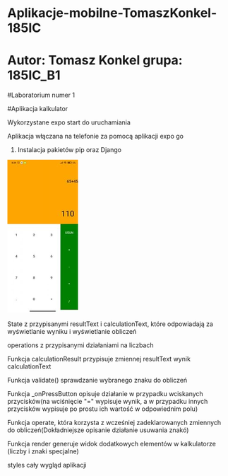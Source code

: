 # Aplikacje-mobilne-TomaszKonkel-185IC
# Autor: Tomasz Konkel grupa: 185IC_B1


#Laboratorium numer 1

#Aplikacja kalkulator 

Wykorzystane expo start do uruchamiania 

Aplikacja włączana na telefonie za pomocą aplikacji expo go 


1. Instalacja pakietów pip oraz Django

![alt text](https://github.com/TomaszKonkel/TomaszKonkel-aplikacje-mobilne-TomaszKonkel-185IC_B1/blob/master/Lab1/Lab1.jpg)

State z przypisanymi resultText i calculationText, które odpowiadają za wyświetlanie wyniku i wyświetlanie obliczeń

operations z przypisanymi działaniami na liczbach

Funkcja calculationResult przypisuje zmiennej resultText wynik calculationText

Funkcja validate() sprawdzanie wybranego znaku do obliczeń

Funkcja _onPressButton opisuje działanie w przypadku wciskanych przycisków(na wciśnięcie "=" wypisuje wynik, a w przypadku innych przycisków wypisuje po prostu ich wartość w odpowiednim polu)

Funkcja operate, która korzysta z wcześniej zadeklarowanych zmiennych do obliczeń(Dokładniejsze opisanie działanie usuwania znakó)

Funkcja render generuje widok dodatkowych elementów w kalkulatorze (liczby i znaki specjalne)

styles cały wygląd aplikacji
